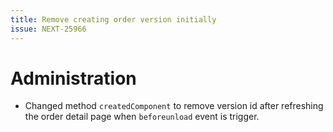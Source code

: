 ```yaml
---
title: Remove creating order version initially
issue: NEXT-25966
---
```

# Administration
* Changed method `createdComponent` to remove version id after refreshing the order detail page when `beforeunload` event is trigger.
